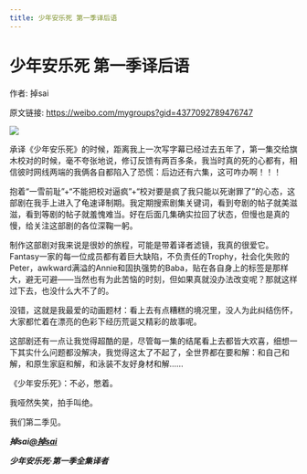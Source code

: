 ```yaml
---
title: 少年安乐死 第一季译后语
---
```


# 少年安乐死 第一季译后语

作者: 掉sai

原文链接: https://weibo.com/mygroups?gid=4377092789476747

![](/image/少年安乐死%20第一季译后语.webp)

承译《少年安乐死》的时候，距离我上一次写字幕已经过去五年了，第一集交给旗木校对的时候，毫不夸张地说，修订反馈有两百多条，我当时真的死的心都有，相信彼时网线两端的我俩各自都陷入了恐慌：后边还有六集，这可咋办啊！！！

抱着“一雪前耻”+“不能把校对逼疯”+“校对要是疯了我只能以死谢罪了”的心态，这部剧在我手上进入了龟速译制期。我定期搜索剧集关键词，看到夸剧的帖子就美滋滋，看到等剧的帖子就羞愧难当。好在后面几集确实拉回了状态，但慢也是真的慢，给关注这部剧的各位深鞠一躬。

制作这部剧对我来说是很妙的旅程，可能是带着译者滤镜，我真的很爱它。Fantasy一家的每一位成员都有着巨大缺陷，不负责任的Trophy，社会化失败的Peter，awkward满溢的Annie和固执强势的Baba，贴在各自身上的标签是那样大，避无可避——当然也有为此苦恼的时刻，但如果真就没办法改变呢？那就这样过下去，也没什么大不了的。

没错，这就是我最爱的动画题材：看上去有点糟糕的境况里，没人为此纠结伤怀，大家都忙着在漂亮的色彩下经历荒诞又精彩的故事呢。

这部剧还有一点让我觉得超酷的是，尽管每一集的结尾看上去都皆大欢喜，细想一下其实什么问题都没解决，我觉得这太了不起了，全世界都在要和解：和自己和解，和原生家庭和解，和泳装不友好身材和解……

《少年安乐死》：不必，憋着。

我哑然失笑，拍手叫绝。

我们第二季见。

***掉sai[@掉sai](https://weibo.com/n/%E6%8E%89sai)***

***少年安乐死·第一季全集译者***